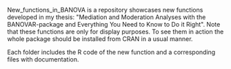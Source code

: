 New_functions_in_BANOVA is a repository showcases new functions developed in my thesis: "Mediation and Moderation Analyses with the BANOVAR-package and Everything You Need to Know to Do it Right". Note that these functions are only for display purposes. To see them in action the whole package should be installed from CRAN in a usual manner.

Each folder includes the R code of the new function and a corresponding files with documentation. 

